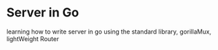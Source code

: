 # Server in Go

learning how to write server in go using the standard library, gorillaMux, lightWeight Router
